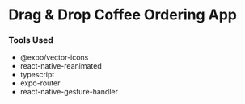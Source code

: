 # Drag & Drop Coffee Ordering App

### Tools Used

- @expo/vector-icons
- react-native-reanimated
- typescript
- expo-router
- react-native-gesture-handler
